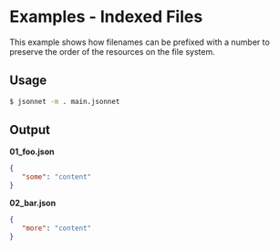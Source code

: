 # Examples - Indexed Files

This example shows how filenames can be prefixed with a number to preserve the
order of the resources on the file system.

## Usage

```bash
$ jsonnet -m . main.jsonnet
```

## Output

**01_foo.json**

```json
{
   "some": "content"
}
```

**02_bar.json**

```json
{
   "more": "content"
}
```
